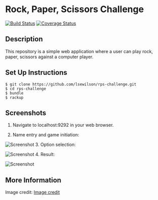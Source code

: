 # Rock, Paper, Scissors Challenge

[![Build Status](https://travis-ci.org/lsewilson/rps-challenge.svg?branch=master)](https://travis-ci.org/lsewilson/rps-challenge)
[![Coverage Status](https://coveralls.io/repos/github/lsewilson/rps-challenge/badge.svg?branch=master)](https://coveralls.io/github/lsewilson/rps-challenge?branch=master)

## Description

This repository is a simple web application where a user can play rock, paper, scissors
against a computer player.

## Set Up Instructions
```
$ git clone https://github.com/lsewilson/rps-challenge.git
$ cd rps-challenge
$ bundle
$ rackup
```
## Screenshots

1. Navigate to localhost:9292 in your web browser.

2. Name entry and game initiation:

  ![Screenshot](http://i.imgur.com/1pWRKpo.png)
3. Option selection:

  ![Screenshot](http://i.imgur.com/0CCtZZQ.png)
4. Result:

  ![Screenshot](http://i.imgur.com/D0qk5lf.png)

## More Information

Image credit: [Image credit](http://thegenome.deviantart.com/)
